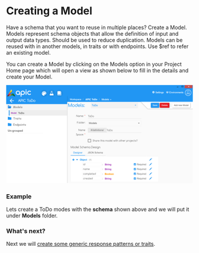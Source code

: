# Creating a Model

Have a schema that you want to reuse in multiple places? Create a Model. Models represent schema objects that allow the definition of input and output data types. Should be used to reduce duplication. Models can be reused with in another models, in traits or with endpoints. Use $ref to refer an existing model.

You can create a Model by clicking on the Models option in your Project Home page which will open a view as shown below to fill in the details and create your Model.

![](/assets/APIC-create-model.PNG)

### Example

Lets create a ToDo modes with the **schema** shown above and we will put it under **Models** folder.

### What's next?

Next we will [create some generic response patterns or traits](/designer/create-trait.md).

